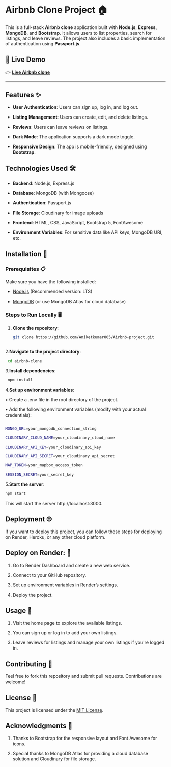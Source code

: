 # Airbnb Clone Project 🏠

This is a full-stack **Airbnb clone** application built with **Node.js**, **Express**, **MongoDB**, and **Bootstrap**. It allows users to list properties, search for listings, and leave reviews. The project also includes a basic implementation of authentication using **Passport.js**.

## 🚀 Live Demo  
👉 **[Live Airbnb clone](https://airbnb-project-production-25b8.up.railway.app/)**  

---

## Features ✨

- **User Authentication**: Users can sign up, log in, and log out.

- **Listing Management**: Users can create, edit, and delete listings.

- **Reviews**: Users can leave reviews on listings.

- **Dark Mode**: The application supports a dark mode toggle.

- **Responsive Design**: The app is mobile-friendly, designed using **Bootstrap**.

## Technologies Used 🛠️

- **Backend**: Node.js, Express.js

- **Database**: MongoDB (with Mongoose)

- **Authentication**: Passport.js

- **File Storage**: Cloudinary for image uploads

- **Frontend**: HTML, CSS, JavaScript, Bootstrap 5, FontAwesome

- **Environment Variables**: For sensitive data like API keys, MongoDB URI, etc.

## Installation 🧰

### Prerequisites 📋

Make sure you have the following installed:

- [Node.js](https://nodejs.org/) (Recommended version: LTS)

- [MongoDB](https://www.mongodb.com/) (or use MongoDB Atlas for cloud database)

### Steps to Run Locally 🖥️

1. **Clone the repository**:
   ```bash
   git clone https://github.com/Aniketkumar005/Airbnb-project.git
 
2.**Navigate to the project directory**:
  ```bash
   cd airbnb-clone
  ```

3.**Install dependencies**:
  ```bash
   npm install
  ```

4.**Set up environment variables**:

  • Create a .env file in the root directory of the project.

 • Add the following environment variables (modify with your actual credentials):

  ```bash

MONGO_URL=your_mongodb_connection_string

CLOUDINARY_CLOUD_NAME=your_cloudinary_cloud_name

CLOUDINARY_API_KEY=your_cloudinary_api_key

CLOUDINARY_API_SECRET=your_cloudinary_api_secret

MAP_TOKEN=your_mapbox_access_token

SESSION_SECRET=your_secret_key
  ```

5.**Start the server**:
   ```bash
   npm start
  ```
This will start the server http://localhost:3000.




## Deployment 🌐

If you want to deploy this project, you can follow these steps for deploying on Render, Heroku, or any other cloud platform.

## Deploy on Render: 🧪

1. Go to Render Dashboard and create a new web service.

2. Connect to your GitHub repository.

3. Set up environment variables in Render’s settings.

4. Deploy the project.


## Usage 🛞

1. Visit the home page to explore the available listings.

2. You can sign up or log in to add your own listings.

3. Leave reviews for listings and manage your own listings if you're logged in.


## Contributing 🤝

Feel free to fork this repository and submit pull requests. Contributions are welcome!


## License 📜

This project is licensed under the [MIT License](https://choosealicense.com/licenses/mit/). 


## Acknowledgments 🙌

1. Thanks to Bootstrap for the responsive layout and Font Awesome for icons.

2. Special thanks to MongoDB Atlas for providing a cloud database solution and Cloudinary for file storage.

